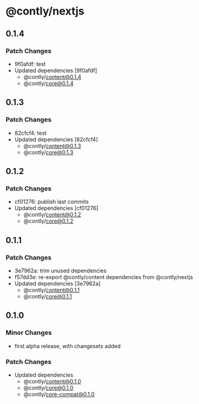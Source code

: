 # @contly/nextjs

## 0.1.4

### Patch Changes

- 9f0afdf: test
- Updated dependencies [9f0afdf]
  - @contly/content@0.1.4
  - @contly/core@0.1.4

## 0.1.3

### Patch Changes

- 82cfcf4: test
- Updated dependencies [82cfcf4]
  - @contly/content@0.1.3
  - @contly/core@0.1.3

## 0.1.2

### Patch Changes

- cf01276: publish last commits
- Updated dependencies [cf01276]
  - @contly/content@0.1.2
  - @contly/core@0.1.2

## 0.1.1

### Patch Changes

- 3e7962a: trim unused dependencies
- f57dd3e: re-export @contly/content dependencies from @contly/nextjs
- Updated dependencies [3e7962a]
  - @contly/content@0.1.1
  - @contly/core@0.1.1

## 0.1.0

### Minor Changes

- first alpha release, with changesets added

### Patch Changes

- Updated dependencies
  - @contly/content@0.1.0
  - @contly/core@0.1.0
  - @contly/core-compat@0.1.0
